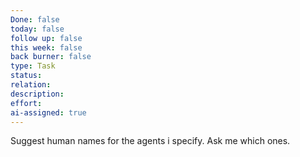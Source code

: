 ```yaml
---
Done: false
today: false
follow up: false
this week: false
back burner: false
type: Task
status:
relation:
description:
effort:
ai-assigned: true
---
```

Suggest human names for the agents i specify. Ask me which ones.
